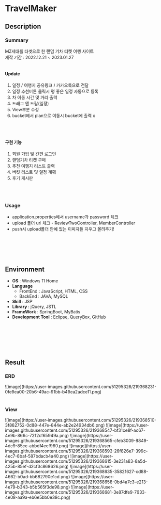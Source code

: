 # TravelMaker
## Description
### Summary
MZ세대를 타겟으로 한 랜덤 기차 티켓 여행 사이트<br/>
제작 기간 : 2022.12.21 ~ 2023.01.27
<br/>
<br/>
#### Update
1. 일정 / 여행지 공유링크 / 카카오톡으로 전달
2. 일정 추천버튼 클릭시 평 좋은 일정 자동으로 등록
3. 차 이동 시간 및 거리 출력
4. 드래그 앤 드랍(일정)
5. View부분 수정
6. bucket에서 plan으로 이동시 bucket에 출력 x
<br/>
<br/>
<h4>구현 기능</h4>
<ol>
  <li>회원 가입 및 간편 로그인</li>
  <li>랜덤기차 티켓 구매</li>
  <li>추천 여행지 리스트 출력</li>
  <li>버킷 리스트 및 일정 계획</li>
  <li>후기 게시판</li>
</ol>
<br/>
<br/>
<h3> Usage </h3>
<ul>
  <li>application.properties에서 username과 password 체크</li>
  <li>upload 폴더 url 체크 - ReviewTwoController, MemberController</li>
  <li>push시 upload폴더 안에 있는 이미지들 지우고 올려주기!</li>
</ul>
 <br/>
 <br/>
 <br/>
 <br/>
<h2> Environment</h2>
<ul>
  <li><b>OS</b> : Windows 11 Home</li>
  <li><b>Language</b><ul>
      <li>FrontEnd : JavaScript, HTML, CSS</li>
      <li>BackEnd : JAVA, MySQL</li>
  </ul></li>
  <li><b>Skill</b> : JSP</li>
  <li><b>Library</b> : jQuery, JSTL</li>
  <li><b>FrameWork</b> : SpringBoot, MyBatis</li>
  <li><b>Development Tool</b> : Eclipse, QueryBox, GitHub</li>
 </ul>
<br/>
<br/>
<br/>
<br/>
<h2>Result</h2>
<h3>ERD</h3>
![image](https://user-images.githubusercontent.com/51295326/219368231-0fe9ea00-20b6-49ac-91bb-b49ea2adce11.png)
<br/>
<br/>
<h3>View</h3>
![image](https://user-images.githubusercontent.com/51295326/219368510-3f882752-0d88-447e-844e-ab2e24934db6.png)
![image](https://user-images.githubusercontent.com/51295326/219368547-bf31ce8f-ac67-4e9b-866c-7212cf65949a.png)
![image](https://user-images.githubusercontent.com/51295326/219368565-cfeb3009-8849-4dc9-85ce-abbdf4ecf960.png)
![image](https://user-images.githubusercontent.com/51295326/219368593-26f826e7-399c-4ec7-8baf-587bdacb4a40.png)
![image](https://user-images.githubusercontent.com/51295326/219368615-3e231a83-8a5d-425b-85ef-d2cf3c868626.png)
![image](https://user-images.githubusercontent.com/51295326/219368635-35821627-cd88-4662-b0ad-bb682790e1cd.png)
![image](https://user-images.githubusercontent.com/51295326/219368658-0bd4a7c3-e213-4e79-b343-b5b565f3de98.png)
![image](https://user-images.githubusercontent.com/51295326/219368681-3e87dfe9-7633-4e08-aa9a-eb6e5bb0e39c.png)


